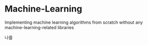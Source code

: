 # Machine-Learning
Implementing machine learning algorithms from scratch without any machine-learning-related libraries 

나를 
